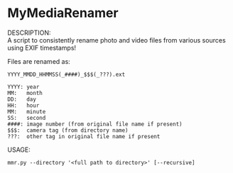 # MyMediaRenamer

DESCRIPTION:  
A script to consistently rename photo and video files from various sources using EXIF timestamps!

Files are renamed as:  
```
YYYY_MMDD_HHMMSS(_####)_$$$(_???).ext
```
```
YYYY: year
MM:   month
DD:   day
HH:   hour
MM:   minute
SS:   second
####: image number (from original file name if present)
$$$:  camera tag (from directory name)
???:  other tag in original file name if present
```

USAGE:
```
mmr.py --directory '<full path to directory>' [--recursive]
```
